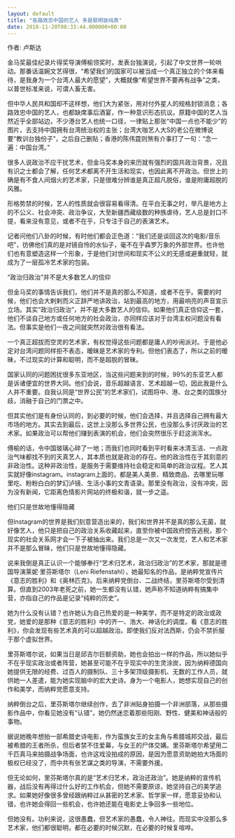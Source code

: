 ```yaml
---
layout: default
title: "各路效忠中国的艺人 多是聪明装纯真"
date: 2018-11-20T08:33:44.000000+00:00
---
```


作者: 卢斯达

金马奖最佳纪录片得奖导演傅榆领奖时，发表台独演说，引起了中文世界一轮哄动。那番话温婉文艺得很，“希望我们的国家可以被当成一个真正独立的个体来看待，是我身为一个台湾人最大的愿望”，大概就像“希望世界不要再有战争”之类，以普世标准来说，可谓人畜无害。

但中华人民共和国却不这样想，他们大为紧张，用对付外星人的规格封锁消息；各路效忠中国的艺人，也都缺席事后酒宴，作一种意识形态抗议。原籍中国的艺人当然近乎全部站边，不少港台艺人也统一口径，一律贴上那张“中国一点也不能少”的图片，去支持中国拥有台湾统治权的主张；台湾大咖艺人大S的老公在微博说要“教训台独份子”，之后自己删贴；香港的陈伟霆则煞有介事打了一句：“念一遍：中国台湾。”

很多人说政治不应干扰艺术，但金马奖本身的来历就有强烈的国共政治背景，况且有识之士都会了解，任何艺术都离不开生活和现实，也因此离不开政治。但世上的确是有不食人间烟火的艺术家，只是很难分辨谁是真正超凡脱俗，谁是附庸超脱的风雅。

形格势禁的时候，艺人的性质就会很容易看得清。在平白无事之时，举凡是地方上的不公义、社会冲突、政治争议，大至新疆西藏级数的种族虐待，艺人总是封口不提，看来没有意见，或者不在乎，只专注于自己的表演艺术。

记者问他们八卦的时候，有时他们都会正色道：“我们还是谈回这次的电影/音乐吧”，彷佛他们真的是对镜自怜的水仙子，毫不在乎森罗万象的外部世界。也许他们也有意塑造这样一个形象，于是他们对世间和现实不公义的无感或避重就轻，就成为了一层孤冷艺术家的包装。

“政治归政治”并不是大多数艺人的信仰

但金马奖的事情告诉我们，他们并不是真的那么不知道，或者不在乎。需要的时候，他们也会大剌剌而义正辞严地讲政治，站到最高的地方，用最响亮的声音宣示立场。其实“政治归政治”，并不是大多数艺人的信仰。如果他们真正信仰这一套，他们不谈自己地方或任何地方的社会政治，亦同样应该对于台湾主权问题没有看法。但事实是他们一夜之间就突然对政治很有看法。

一个真正超拔而空灵的艺术家，有权觉得这些问题都是庸人的吵闹派对。于是他必定对台湾问题同样拒不表态，暧昧是艺术家的专利。但他们表态了，所以之前的暧昧，不过现实的计算和聪明，而不是超脱的冒昧。

国家认同的问题困扰很多东亚地区，当这些问题来到的时候，99%的东亚艺人都是诉诸便宜的世界大同。他们会说，音乐超越语言、艺术超越一切，因此我是什么人并不重要。自我认同是“世界公民”的艺术家们，试图将中、港、台之类的国族分歧，消融于自己的门票之中。

但其实他们是有身份认同的，到必要的时候，他们会选择，并且选择自己拥有最大市场的地方。其实去到最后，这世上没那么多世界公民，也没那么多讨厌政治的艺术家。如果政治可以帮他们赚到表演的机会，他们会突然很乐于赶这淌浑水。

傅榆的话，令中国玻璃心碎了一地；而我们也同时看到平时看来冰清玉洁、一点政治气味都找不到的天真艺人，其本质也就是政治的存在。他的政治性在于其刻意的非政治性。这种非政治性，是服务于需要维持社会稳定和简单的政治议程。艺人其实就好像instagram。instagram上面的，都是美人美景、精致商品、去哪里玩哪里吃、粉粉白白的梦幻泸镜、生活小事的文青语录。那里没有政治，没有冲突，因为没有新闻，它距离色情影片网站的终极和谐，就一步之遥。

他们只是世故地懂得隐藏

但Instagram的世界是我们刻意营造出来的，我们和世界并不是真的那么无菌，就好像艺人，他只是把自己的政治关系收藏起来，直至你被中国政府控告逃税，那个现实的社会关系网才会一下子被抽出来。我们总是一次又一次发觉，艺人和艺术家并不是那么冒昧，他们只是世故地懂得隐藏。

说来我倒是真正认识一个能够奉行“艺术归艺术，政治归政治”的艺术家，那就是德国导演莱妮·里芬斯塔尔（Leni Riefenstahl），她最知名的作品，是纳粹党宣传片《意志的胜利》和《奥林匹克》。后来纳粹党倒台、二战终结，里芬斯塔尔受到清算。但直到2003年老死之前，她一生都没有认错，她声称不知道纳粹有搞集中营，亦指自己的作品是记录“纯粹的历史”。

她为什么没有认错？也许她认为自己热爱的是一种美学，而不是特定的政治或政党，她爱的是那种《意志的胜利》中的齐一、浩大、神话化的调度。看《意志的胜利》，你会发现有些艺术真的可以超越政治。即使我们反对法西斯，仍会不禁折服于那个虚拟世界。

里芬斯塔尔说，如果当日是邱吉尔巨额资助，她也会拍出一样的作品，所以她似乎不在乎现实政治或者阵营，她甚至可能不在乎现实中的生灵涂炭，因为纳粹德国向她提供无限的经费、过百人的摄制队、三十多架顶级摄影机、无数的工作人员，就供她一人差遣，能为她实现脑中的宏大史诗。身为一个电影人，她想实现自己的创作和美学，而纳粹党愿意支持。

纳粹倒台之后，里芬斯塔尔继续创作，去了非洲贴身拍摄一个非洲部落，从那些摄影作品中，你看见她没有“认错”，她仍然迷恋着那些阳刚、野性、健美和神话般的事物。

据说她晚年想拍一部希腊史诗电影，作为蛮族女王的女主角与希腊城邦交战，最后被希腊的王者所杀，但后者禁不住爱幕，与女王的尸体交媾。里芬斯塔尔希望用二千匹真马来拍摄战争场面，也许这戏没拍成的原因，是因为愿意资助她拍大场面的极权已经没了，而中共有张艺谋之类的导演，不需要外援。

但无论如何，里芬斯塔尔真的是“艺术归艺术，政治还政治”。她是纳粹的宣传机器，战后没有再得过什么好的工作机会，但她不需要原谅，她坚持自己的美学追求。如果她好像很多曾经跟纳粹过从甚密的艺术家、哲学家一样，愿意妥协和认错，也许她会得回一些机会，也许她还能在电影史上争回多一些地位。

但她没有。功利来说，这很愚蠢，但艺术家的愚蠢，令人神往。而现实中没那么多艺术家，他们都很聪明，都在必要的时候沉默，在必要的时候复喧哗。

